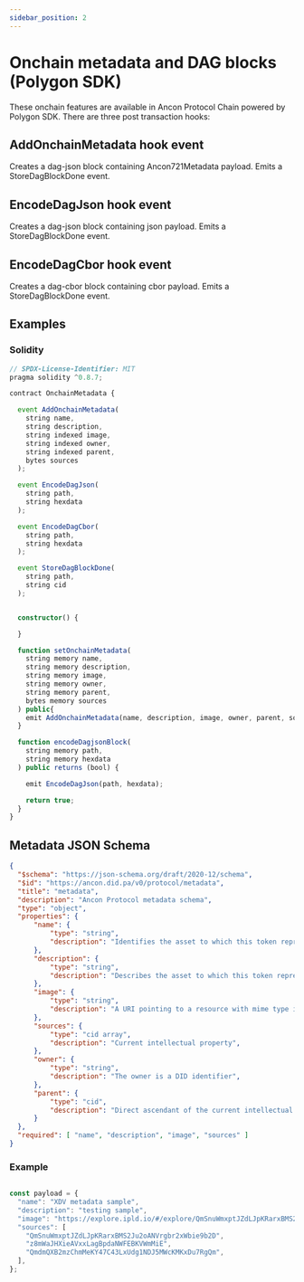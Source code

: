 ```yaml
---
sidebar_position: 2
---
```


#   Onchain metadata and DAG blocks (Polygon SDK)

These onchain features are available in Ancon Protocol Chain powered by Polygon SDK. There are three post transaction hooks:


## AddOnchainMetadata hook event

Creates a dag-json block containing Ancon721Metadata payload. Emits a StoreDagBlockDone event.


## EncodeDagJson hook event

Creates a dag-json block containing json payload. Emits a StoreDagBlockDone event.

## EncodeDagCbor hook event

Creates a dag-cbor block containing cbor payload. Emits a StoreDagBlockDone event.

## Examples

### Solidity

```typescript
// SPDX-License-Identifier: MIT
pragma solidity ^0.8.7;

contract OnchainMetadata {

  event AddOnchainMetadata(
    string name, 
    string description, 
    string indexed image, 
    string indexed owner, 
    string indexed parent, 
    bytes sources
  );

  event EncodeDagJson(
    string path, 
    string hexdata
  );

  event EncodeDagCbor(
    string path, 
    string hexdata
  );

  event StoreDagBlockDone(
    string path, 
    string cid
  );


  constructor() {

  }

  function setOnchainMetadata(
    string memory name, 
    string memory description, 
    string memory image, 
    string memory owner, 
    string memory parent, 
    bytes memory sources
  ) public{
    emit AddOnchainMetadata(name, description, image, owner, parent, sources);
  }

  function encodeDagjsonBlock(
    string memory path,
    string memory hexdata
  ) public returns (bool) {

    emit EncodeDagJson(path, hexdata);

    return true;
  }
}

```

## Metadata JSON Schema

```json
{
  "$schema": "https://json-schema.org/draft/2020-12/schema",
  "$id": "https://ancon.did.pa/v0/protocol/metadata",
  "title": "metadata",
  "description": "Ancon Protocol metadata schema",
  "type": "object",
  "properties": {
      "name": {
          "type": "string",
          "description": "Identifies the asset to which this token represents",
      },
      "description": {
          "type": "string",
          "description": "Describes the asset to which this token represents",
      },
      "image": {
          "type": "string",
          "description": "A URI pointing to a resource with mime type image/* representing the asset to which this token represents.",
      },
      "sources": {
          "type": "cid array",
          "description": "Current intellectual property",
      },
      "owner": {
          "type": "string",
          "description": "The owner is a DID identifier",
      },
      "parent": {
          "type": "cid",
          "description": "Direct ascendant of the current intellectual property",
      }
  },
  "required": [ "name", "description", "image", "sources" ]
}
```

### Example

```JavaScript

const payload = {
  "name": "XDV metadata sample",
  "description": "testing sample",
  "image": "https://explore.ipld.io/#/explore/QmSnuWmxptJZdLJpKRarxBMS2Ju2oANVrgbr2xWbie9b2D",
  "sources": [
    "QmSnuWmxptJZdLJpKRarxBMS2Ju2oANVrgbr2xWbie9b2D",
    "z8mWaJHXieAVxxLagBpdaNWFEBKVWmMiE",
    "QmdmQXB2mzChmMeKY47C43LxUdg1NDJ5MWcKMKxDu7RgQm",
  ],
};


```

